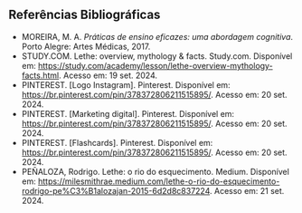 <h2>Referências Bibliográficas</h2>
<ul>
    <li>MOREIRA, M. A. <i>Práticas de ensino eficazes: uma abordagem cognitiva</i>. Porto Alegre: Artes Médicas, 2017.</li>
    <li>STUDY.COM. Lethe: overview, mythology & facts. Study.com. Disponível em: <a href="https://study.com/academy/lesson/lethe-overview-mythology-facts.html">https://study.com/academy/lesson/lethe-overview-mythology-facts.html</a>. Acesso em: 19 set. 2024.</li>
    <li>PINTEREST. [Logo Instagram]. Pinterest. Disponível em: <a href="https://br.pinterest.com/pin/378372806211515895/">https://br.pinterest.com/pin/378372806211515895/</a>. Acesso em: 20 set. 2024.</li>
    <li>PINTEREST. [Marketing digital]. Pinterest. Disponível em: <a href="https://br.pinterest.com/pin/378372806211515895/">https://br.pinterest.com/pin/378372806211515895/</a>. Acesso em: 20 set. 2024.</li>
    <li>PINTEREST. [Flashcards]. Pinterest. Disponível em: <a href="https://br.pinterest.com/pin/378372806211515895/">https://br.pinterest.com/pin/378372806211515895/</a>. Acesso em: 20 set. 2024.</li>
    <li>PEÑALOZA, Rodrigo. Lethe: o rio do esquecimento. Medium. Disponível em: <a href="https://milesmithrae.medium.com/lethe-o-rio-do-esquecimento-rodrigo-pe%C3%B1alozajan-2015-6d2d8c837224">https://milesmithrae.medium.com/lethe-o-rio-do-esquecimento-rodrigo-pe%C3%B1alozajan-2015-6d2d8c837224</a>. Acesso em: 21 set. 2024.</li>
</ul>
